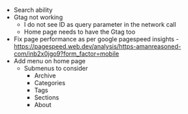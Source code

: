 - Search ability
- Gtag not working
    - I do not see ID as query parameter in the network call 
    - Home page needs to have the Gtag too
- Fix page performance as per google pagespeed insights - https://pagespeed.web.dev/analysis/https-amanreasoned-com/inb2x0jgo9?form_factor=mobile
- Add menu on home page
  - Submenus to consider 
    - Archive 
    - Categories 
    - Tags 
    - Sections
    - About 
